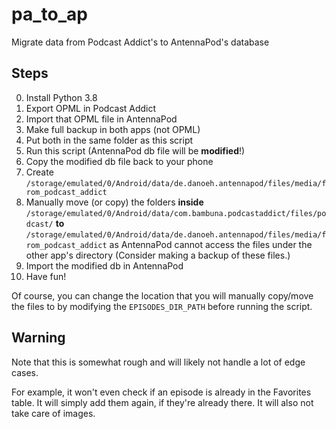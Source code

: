 # pa_to_ap
Migrate data from Podcast Addict's to AntennaPod's database

## Steps

0. Install Python 3.8
1. Export OPML in Podcast Addict
2. Import that OPML file in AntennaPod
3. Make full backup in both apps (not OPML)
4. Put both in the same folder as this script
5. Run this script (AntennaPod db file will be **modified**!)
6. Copy the modified db file back to your phone
7. Create `/storage/emulated/0/Android/data/de.danoeh.antennapod/files/media/from_podcast_addict` 
8. Manually move (or copy) the folders **inside**
`/storage/emulated/0/Android/data/com.bambuna.podcastaddict/files/podcast/`
**to**
`/storage/emulated/0/Android/data/de.danoeh.antennapod/files/media/from_podcast_addict`
   as AntennaPod cannot access the files under the other app's directory (Consider making a backup of these files.)
9. Import the modified db in AntennaPod
10. Have fun!

Of course, you can change the location that you will manually copy/move the files to by modifying the `EPISODES_DIR_PATH` before running the script.

## Warning
Note that this is somewhat rough and will likely not handle a lot of edge cases.

For example, it won't even check if an episode is already in the Favorites table. It will simply add them again, if they're already there. It will also not take care of images.
